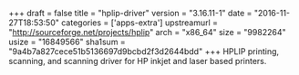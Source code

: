 +++
draft = false
title = "hplip-driver"
version = "3.16.11-1"
date = "2016-11-27T18:53:50"
categories = ['apps-extra']
upstreamurl = "http://sourceforge.net/projects/hplip"
arch = "x86_64"
size = "9982264"
usize = "16849566"
sha1sum = "9a4b7a827cece51b5136697d9bcbd2f3d2644bdd"
+++
HPLIP printing, scanning, and scanning driver for HP inkjet and laser based printers.